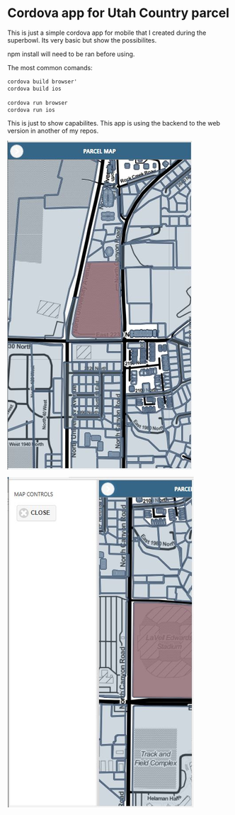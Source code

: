 # Cordova app for Utah Country parcel

This is just a simple cordova app for mobile that I created during the superbowl. Its very basic but show the possibilites. 

npm install will need to be ran before using.

The most common comands:

```
cordova build browser'
cordova build ios

cordova run browser
cordova run ios
```

This is just to show capabilites. This app is using the backend to the web version in another of my repos.



![image1](gitimages/app1.JPG)


![image2](gitimages/Capture2.JPG)
